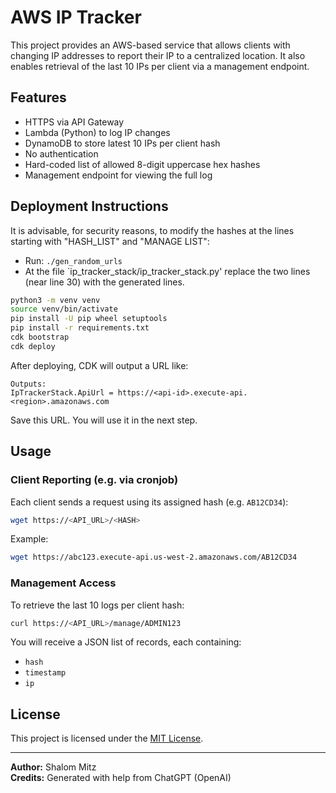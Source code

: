 # AWS IP Tracker

This project provides an AWS-based service that allows clients with changing IP addresses to report their IP to a centralized location. It also enables retrieval of the last 10 IPs per client via a management endpoint.

## Features

- HTTPS via API Gateway
- Lambda (Python) to log IP changes
- DynamoDB to store latest 10 IPs per client hash
- No authentication
- Hard-coded list of allowed 8-digit uppercase hex hashes
- Management endpoint for viewing the full log

## Deployment Instructions

It is advisable, for security reasons, to modify the hashes at the lines starting with "HASH_LIST" and "MANAGE LIST":

 - Run: `./gen_random_urls`
 - At the file `ip_tracker_stack/ip_tracker_stack.py' replace the two lines (near line 30) with the generated lines.

```bash
python3 -m venv venv
source venv/bin/activate
pip install -U pip wheel setuptools
pip install -r requirements.txt
cdk bootstrap
cdk deploy
```


After deploying, CDK will output a URL like:

```
Outputs:
IpTrackerStack.ApiUrl = https://<api-id>.execute-api.<region>.amazonaws.com
```

Save this URL. You will use it in the next step.

## Usage

### Client Reporting (e.g. via cronjob)
Each client sends a request using its assigned hash (e.g. `AB12CD34`):

```bash
wget https://<API_URL>/<HASH>
```

Example:

```bash
wget https://abc123.execute-api.us-west-2.amazonaws.com/AB12CD34
```

### Management Access

To retrieve the last 10 logs per client hash:

```bash
curl https://<API_URL>/manage/ADMIN123
```

You will receive a JSON list of records, each containing:
- `hash`
- `timestamp`
- `ip`

## License

This project is licensed under the [MIT License](LICENSE).

---

**Author:** Shalom Mitz  
**Credits:** Generated with help from ChatGPT (OpenAI)
